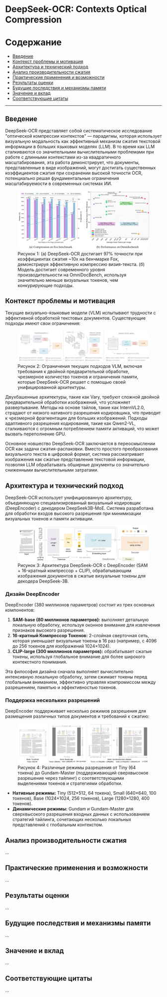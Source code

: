 # DeepSeek-OCR: Contexts Optical Compression

# Содержание

- [Введение](#введение)
- [Контекст проблемы и мотивация](#контекст-проблемы-и-мотивация)
- [Архитектура и технический подход](#архитектура-и-технический-подход)
- [Анализ производительности сжатия](#анализ-производительности-сжатия)
- [Практические применения и возможности](#практические-применения-и-возможности)
- [Результаты оценки](#результаты-оценки)
- [Будущие последствия и механизмы памяти](#будущие-последствия-и-механизмы-памяти)
- [Значение и вклад](#значение-и-вклад)
- [Соответствующие цитаты](#соответствующие-цитаты)

---

## Введение

DeepSeek-OCR представляет собой систематическое исследование "оптической компрессии контекстов" — парадигмы, которая использует визуальную модальность как эффективный механизм сжатия текстовой информации в больших языковых моделях (LLM). В то время как LLM сталкиваются со значительными вычислительными проблемами при работе с длинными контекстами из-за квадратичного масштабирования, эта работа демонстрирует, что документы, представленные в виде изображений, могут достигать существенных коэффициентов сжатия при сохранении высокой точности OCR, потенциально решая фундаментальные ограничения масштабируемости в современных системах ИИ.

<figure>
  <img src="https://raw.githubusercontent.com/TensorHub/TH/refs/heads/main/research/0001-DeepSeek-OCR/review/diagrams/Drawing-01.jpeg " alt="Рисунок 1">
  <figcaption>Рисунок 1: (а) DeepSeek-OCR достигает 97% точности при коэффициентах сжатия ~10x на бенчмарке Fox, демонстрируя эффективную компрессию визия-текста. (б) Модель достигает современного уровня производительности на OmniDocBench, используя значительно меньше визуальных токенов, чем конкурирующие подходы.</figcaption>
</figure>

## Контекст проблемы и мотивация

Текущие визуально-языковые модели (VLM) испытывают трудности с эффективной обработкой текстовых документов. Существующие подходы имеют свои ограничения:

<figure>
  <img src="https://raw.githubusercontent.com/TensorHub/TH/refs/heads/main/research/0001-DeepSeek-OCR/review/diagrams/Drawing-02.jpeg " alt="Рисунок 2">
  <figcaption>Рисунок 2: Ограничения текущих подходов VLM, включая требования к двойной предварительной обработке, чрезмерное количество токенов и ограничения памяти, которые DeepSeek-OCR решает с помощью своей унифицированной архитектуры.</figcaption>
</figure>

Двухбашенные архитектуры, такие как Vary, требуют сложной двойной предварительной обработки изображений, что усложняет развертывание. Методы на основе тайлов, такие как InternVL2.0, страдают от низкого нативного разрешения кодировщика, что приводит к чрезмерной фрагментации для больших изображений. Подходы адаптивного разрешения кодирования, такие как Qwen2-VL, сталкиваются с огромным потреблением памяти активаций, что может вызвать переполнение GPU.

Основное новшество DeepSeek-OCR заключается в переосмыслении OCR как задачи сжатия-распаковки. Вместо простого преобразования визуального текста в цифровой формат, система рассматривает изображения как сжатые представления текстовой информации, позволяя LLM обрабатывать обширные документы со значительно сниженными вычислительными затратами.

## Архитектура и технический подход

DeepSeek-OCR использует унифицированную архитектуру, объединяющую специализированный визуальный кодировщик (DeepEncoder) с декодером DeepSeek3B-MoE. Система разработана для обработки входов высокого разрешения при минимизации визуальных токенов и памяти активации.

<figure>
  <img src="https://raw.githubusercontent.com/TensorHub/TH/refs/heads/main/research/0001-DeepSeek-OCR/review/diagrams/Drawing-03.jpeg " alt="Рисунок 3">
  <figcaption>Рисунок 3: Архитектура DeepSeek-OCR с DeepEncoder (SAM + 16-кратный компрессор + CLIP), обрабатывающим изображения документов в сжатые визуальные токены для декодера DeepSeek-3B.</figcaption>
</figure>

### Дизайн DeepEncoder
DeepEncoder (380 миллионов параметров) состоит из трех основных компонентов:

1. **SAM-base (80 миллионов параметров):** выполняет детальную локальную обработку, используя оконное внимание для извлечения признаков высокого разрешения.
2. **16-кратный Компрессор Токенов:** 2-слойная сверточная сеть, которая уменьшает визуальные токены в 16 раз (например, с 4096 до 256 токенов для изображений 1024×1024).
3. **CLIP-large (300 миллионов параметров):** обрабатывает сжатые токены, используя глобальное внимание для более широкого контекстного понимания.

Эта философия дизайна сначала выполняет вычислительно интенсивную локальную обработку, затем сжимает токены перед глобальным вниманием, эффективно управляя компромиссом между разрешением, памятью и эффективностью токенов.

### Поддержка нескольких разрешений

DeepEncoder поддерживает несколько режимов разрешения для размещения различных типов документов и требований к сжатию:

<figure>
  <img src="https://raw.githubusercontent.com/TensorHub/TH/refs/heads/main/research/0001-DeepSeek-OCR/review/diagrams/Drawing-04.jpeg " alt="Рисунок 4">
  <figcaption>Рисунок 4: Различные режимы разрешения от Tiny (64 токена) до Gundam-Master (поддерживающий сверхвысокое разрешение через тайлинг) с соответствующими выделениями токенов и стратегиями обработки.</figcaption>
</figure>

- **Нативные режимы:** Tiny (512×512, 64 токена), Small (640×640, 100 токенов), Base (1024×1024, 256 токенов), Large (1280×1280, 400 токенов).
- **Динамические режимы:** Gundam и Gundam-Master для сверхвысокого разрешения входных данных с использованием стратегий тайлинга, сочетающих несколько локальных представлений с глобальным контекстом.

## Анализ производительности сжатия

...

## Практические применения и возможности

...

## Результаты оценки

...

## Будущие последствия и механизмы памяти

...

## Значение и вклад

...

## Соответствующие цитаты

...